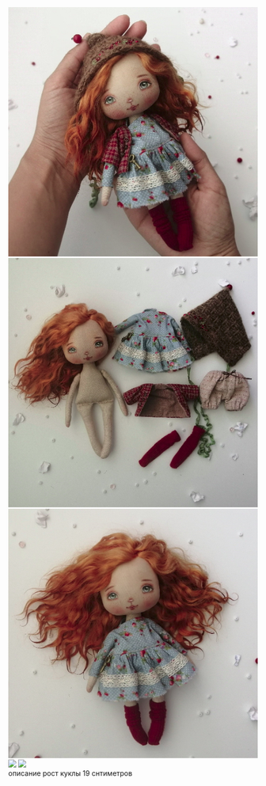 ![](ELLY.png) ![](elly1.png) ![](elly2.png) ![](elly3.png) ![](elly4.png)  
описание рост куклы 19 снтиметров
